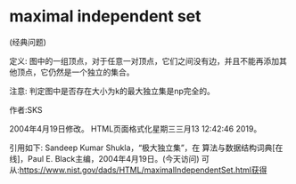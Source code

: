 # maximal independent set


(经典问题)



定义:
图中的一组顶点，对于任意一对顶点，它们之间没有边，并且不能再添加其他顶点，它仍然是一个独立的集合。



注意:
判定图中是否存在大小为k的最大独立集是np完全的。


作者:SKS







2004年4月19日修改。
HTML页面格式化星期三三月13 12:42:46 2019。



引用如下:
Sandeep Kumar Shukla，“极大独立集”，在
算法与数据结构词典[在线]，Paul E. Black主编，2004年4月19日。(今天访问)
可从:https://www.nist.gov/dads/HTML/maximalIndependentSet.html获得